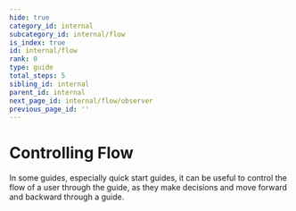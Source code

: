```yaml
---
hide: true
category_id: internal
subcategory_id: internal/flow
is_index: true
id: internal/flow
rank: 0
type: guide
total_steps: 5
sibling_id: internal
parent_id: internal
next_page_id: internal/flow/observer
previous_page_id: ''
---
```


<!-- does not need translation -->

# Controlling Flow

In some guides, especially quick start guides, it can be useful to control the
flow of a user through the guide, as they make decisions and move forward and
backward through a guide.
